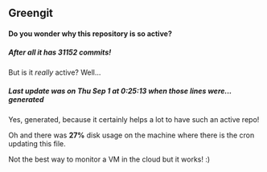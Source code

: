 ## Greengit

#### Do you wonder why this repository is so active?

##### After all it has 31152 commits!

But is it *really* active? Well...

##### Last update was on Thu Sep 1 at 0:25:13 when those lines were... generated

Yes, generated, because it certainly helps a lot to have such an active repo!

Oh and there was **27%** disk usage on the machine
where there is the cron updating this file.

Not the best way to monitor a VM in the cloud but it works! :)
